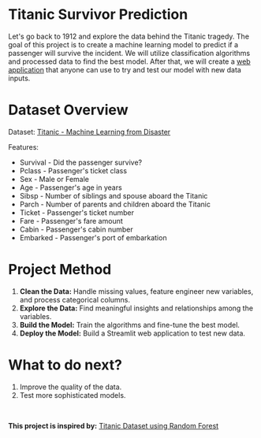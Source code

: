 # Titanic Survivor Prediction
Let's go back to 1912 and explore the data behind the Titanic tragedy. The goal of this project is to create a machine learning model to predict if a passenger will survive the incident. We will utilize classification algorithms and processed data to find the best model. After that, we will create a [web application](https://canyousurvivethetitanic.streamlit.app/) that anyone can use to try and test our model with new data inputs.

# Dataset Overview
Dataset: [Titanic - Machine Learning from Disaster](https://www.kaggle.com/competitions/titanic/data)

Features:
* Survival - Did the passenger survive?
* Pclass - Passenger's ticket class
* Sex - Male or Female
* Age - Passenger's age in years
* Sibsp - Number of siblings and spouse aboard the Titanic
* Parch - Number of parents and children aboard the Titanic
* Ticket - Passenger's ticket number
* Fare - Passenger's fare amount
* Cabin - Passenger's cabin number
* Embarked - Passenger's port of embarkation

# Project Method
1. **Clean the Data:** Handle missing values, feature engineer new variables, and process categorical columns.
2. **Explore the Data:** Find meaningful insights and relationships among the variables.
3. **Build the Model:** Train the algorithms and fine-tune the best model.
4. **Deploy the Model:** Build a Streamlit web application to test new data.

# What to do next?
1. Improve the quality of the data.
2. Test more sophisticated models.

<br>

**This project is inspired by:** [Titanic Dataset using Random Forest](https://www.kaggle.com/code/murtadhanajim/80-in-titanic-dataset-using-random-forests/notebook)
